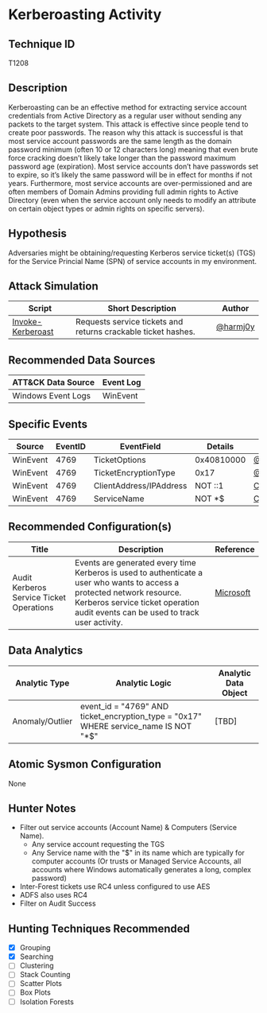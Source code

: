 # Kerberoasting Activity
## Technique ID
T1208


## Description
Kerberoasting can be an effective method for extracting service account credentials from Active Directory as a regular user without sending any packets to the target system. This attack is effective since people tend to create poor passwords. The reason why this attack is successful is that most service account passwords are the same length as the domain password minimum (often 10 or 12 characters long) meaning that even brute force cracking doesn’t likely take longer than the password maximum password age (expiration). Most service accounts don’t have passwords set to expire, so it’s likely the same password will be in effect for months if not years. Furthermore, most service accounts are over-permissioned and are often members of Domain Admins providing full admin rights to Active Directory (even when the service account only needs to modify an attribute on certain object types or admin rights on specific servers).


## Hypothesis
Adversaries might be obtaining/requesting Kerberos service ticket(s) (TGS) for the Service Princial Name (SPN) of service accounts in my environment.

## Attack Simulation

| Script  | Short Description | Author | 
|---------|---------|---------|
| [Invoke-Kerberoast](Lhttps://github.com/malachitheninja/Invoke-Kerberoast/blob/master/Invoke-Kerberoast.ps1)| Requests service tickets and returns crackable ticket hashes. | [@harmj0y](https://twitter.com/harmj0y) |



## Recommended Data Sources

| ATT&CK Data Source | Event Log |
|---------|---------|
|Windows Event Logs|WinEvent|


## Specific Events

| Source | EventID | EventField | Details | Reference | 
|--------|---------|-------|---------|-----------| 
| WinEvent | 4769 | TicketOptions | 0x40810000 | [@SeanMetcalf](https://adsecurity.org/?p=3458) |
| WinEvent | 4769 | TicketEncryptionType | 0x17 | [@SeanMetcalf](https://adsecurity.org/?p=3458) |
| WinEvent | 4769 | ClientAddress/IPAddress | NOT ::1 | [Cyb3Ward0g](https://twitter.com/Cyb3rWard0g) |
| WinEvent | 4769 | ServiceName | NOT *$ | [Cyb3Ward0g](https://twitter.com/Cyb3rWard0g) |

## Recommended Configuration(s)
| Title | Description | Reference|
|---------|---------|---------|
| Audit Kerberos Service Ticket Operations | Events are generated every time Kerberos is used to authenticate a user who wants to access a protected network resource. Kerberos service ticket operation audit events can be used to track user activity. | [Microsoft](https://docs.microsoft.com/en-us/windows/security/threat-protection/auditing/audit-kerberos-service-ticket-operations)



## Data Analytics 

| Analytic Type  | Analytic Logic | Analytic Data Object |
|--------|---------|---------|
| Anomaly/Outlier |  event\_id = "4769" AND ticket\_encryption\_type = "0x17" WHERE service\_name IS NOT "*$"    | [TBD] | 

## Atomic Sysmon Configuration
None


## Hunter Notes
* Filter out service accounts (Account Name) & Computers (Service Name).
	* Any service account requesting the TGS
	* Any Service name with the "$" in its name which are typically for computer accounts (Or trusts or Managed Service Accounts, all accounts where Windows automatically generates a long, complex password)
* Inter-Forest tickets use RC4 unless configured to use AES
* ADFS also uses RC4
* Filter on Audit Success


## Hunting Techniques Recommended

- [x] Grouping
- [x] Searching
- [ ] Clustering
- [ ] Stack Counting
- [ ] Scatter Plots
- [ ] Box Plots
- [ ] Isolation Forests
